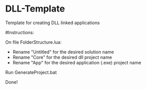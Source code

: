 # DLL-Template
Template for creating DLL linked applications

#Instructions:

On file FolderStructure.lua:

- Rename "Untitled" for the desired solution name
- Rename "Core" for the desired dll project name
- Rename "App" for the desired application (.exe) project name

Run GenerateProject.bat

Done!
